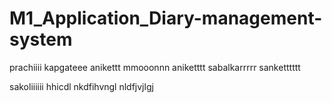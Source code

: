 # M1_Application_Diary-management-system
prachiiii kapgateee
anikettt mmooonnn
aniketttt sabalkarrrrr
sanketttttt

sakoliiiiii
hhicdl nkdfihvngl nldfjvjlgj 
